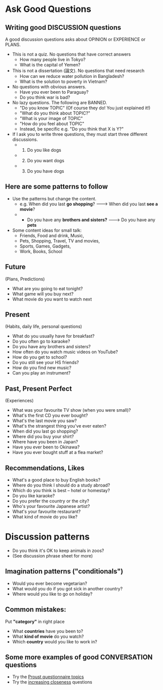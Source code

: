 ﻿# Ask Good Questions

## Writing good DISCUSSION questions
A good discussion questions asks about OPINION or EXPERIENCE or PLANS.

* This is not a quiz. No questions that have correct answers
   * How many people live in Tokyo?
   * What is the capital of Yemen?
* This is not a dissertation (論文). No questions that need research
   * How can we reduce water pollution in Bangladesh?
   * What is the solution to poverty in Vietnam?
* No questions with obvious answers. 
   * Have you ever been to Paraguay?
   * Do you think war is bad?
* No lazy questions. The following are BANNED.
   * "Do you know TOPIC" (Of course they do! You just explained it!)
   * "What do you think about TOPIC?"
   * "What is your image of TOPIC" 
   * "How do you feel about TOPIC"
   * Instead, be specific e.g. "Do you think that X is Y?"
* If I ask you to write three questions, they must start three different discussions. 
   * 1) Do you like dogs
   * 2) Do you want dogs
   * 3) Do you have dogs


## Here are some patterns to follow
* Use the patterns but change the content. 
   * e.g. When did you last **go shopping**? ---> When did you last **see a movie**?
   * * Do you have any **brothers and sisters?** ---> Do you have any **pets**
* Some content ideas for small talk: 
    * Friends, Food and drink, Music, 
    * Pets, Shopping, Travel, TV and movies, 
    * Sports, Games, Gadgets, 
    * Work, Books, School
 
## Future 
(Plans, Predictions)

* What are you going to eat tonight?
* What game will you buy next?
* What movie do you want to watch next

## Present 
(Habits, daily life, personal questions)

* What do you usually have for breakfast?
* Do you often go to karaoke?
* Do you have any brothers and sisters?
* How often do you watch music videos on YouTube?
* How do you get to school?
* Do you still see your HS friends?
* How do you find new music? 
* Can you play an instrument?

## Past, Present Perfect
(Experiences)

* What was your favourite TV show (when you were small)?
* What's the first CD you ever bought?
* What's the last movie you saw?
* What's the strangest thing you've ever eaten?
* When did you last go shopping?
* Where did you buy your shirt?
* Where have you been in Japan?
* Have you ever been to Okinawa?
* Have you ever bought stuff at a flea market?

## Recommendations, Likes
* What's a good place to buy English books?
* Where do you think I should do a study abroad?
* Which do you think is best – hotel or homestay?
* Do you like karaoke?
* Do you prefer the country or the city?
* Who's your favourite Japanese artist?
* What's your favourite restaurant?
* What kind of movie do you like?

# Discussion patterns  
* Do you think it's OK to keep animals in zoos?
* (See discussion phrase sheet for more)

## Imagination patterns ("conditionals") 
* Would you ever become vegetarian?
* What would you do if you got sick in another country?
* Where would you like to go on holiday?

## Common mistakes:  
Put **"category"** in right place 

* What **countries** have you been to?
* What **kind of movie** do you watch?
* Which **country** would you like to work in?

## Some more examples of good CONVERSATION questions 
* Try the [Proust questionnaire topics](https://www.vanityfair.com/magazine/2000/01/01/proust-questionnaire)
* Try the [increasing closeness](https://ggia.berkeley.edu/practice/36_questions_for_increasing_closeness) questions